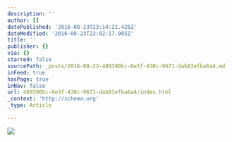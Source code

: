 ```yaml
---
description: ''
author: []
datePublished: '2016-08-23T23:14:21.426Z'
dateModified: '2016-08-23T23:02:17.905Z'
title: ''
publisher: {}
via: {}
starred: false
sourcePath: _posts/2016-08-23-489390bc-6e3f-430c-9671-dab83efba6a4.md
inFeed: true
hasPage: true
inNav: false
url: 489390bc-6e3f-430c-9671-dab83efba6a4/index.html
_context: 'http://schema.org'
_type: Article

---
```

![](https://the-grid-user-content.s3-us-west-2.amazonaws.com/ce53069d-c618-4e5e-ba16-2549da4fa74f.jpg)